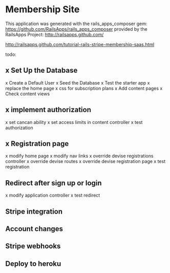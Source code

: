 Membership Site
========================

This application was generated with the rails_apps_composer gem:
https://github.com/RailsApps/rails_apps_composer
provided by the RailsApps Project:
http://railsapps.github.com/



http://railsapps.github.com/tutorial-rails-stripe-membership-saas.html




todo:

## x Set Up the Database
x Create a Default User
x Seed the Database
x Test the starter app
x replace the home page
x css for subscription plans
x Add content pages
x Check content views

## x implement authorization
x set cancan ability
x set access limits in content controller
x test authorization

## x Registration page
x modify home page
x modify nav links
x override devise registrations controller
x override devise routes
x override devise registration page
x test registration

## Redirect after sign up or login
x modify application controller
x test redirect

## Stripe integration
## Account changes
## Stripe webhooks
## Deploy to heroku

